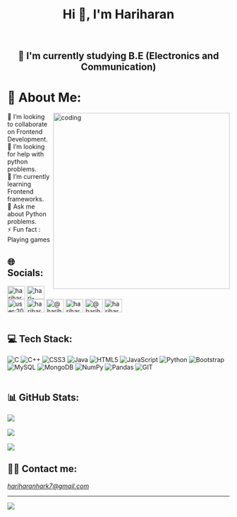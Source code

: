 <h1 align="center" >Hi 👋, I'm Hariharan</h1>
<br>
<h2 align="center">🔭 I'm currently studying B.E (Electronics and Communication)</h2>

# 💫 About Me:
<img align="right" width="400" alt="coding" src="https://cdn.dribbble.com/users/2131993/screenshots/4948736/thoughtworks-gif_dribbble.gif">

👯 I’m looking to collaborate on Frontend Development.<br>🤝 I’m looking for help with python problems.<br>🌱 I’m currently learning Frontend frameworks.<br>💬 Ask me about Python problems.<br>⚡ Fun fact : Playing games



## 🌐 Socials:
<p align="left">
<a href="https://twitter.com/hariharan_hark" target="blank"><img align="center" src="https://raw.githubusercontent.com/rahuldkjain/github-profile-readme-generator/master/src/images/icons/Social/twitter.svg" alt="hariharan_hark" height="30" width="40" /></a>
<a href="https://www.linkedin.com/in/hari-haran-82aa4224b" target="blank"><img align="center" src="https://raw.githubusercontent.com/rahuldkjain/github-profile-readme-generator/master/src/images/icons/Social/linked-in-alt.svg" alt="hari-haran" height="30" width="40" /></a>
<a href="https://stackoverflow.com/users/20185295/hari-haran" target="blank"><img align="center" src="https://raw.githubusercontent.com/rahuldkjain/github-profile-readme-generator/master/src/images/icons/Social/stack-overflow.svg" alt="user:20185295" height="30" width="40" /></a>
<a href="https://www.codechef.com/users/hariharan_hark" target="blank"><img align="center" src="https://cdn.jsdelivr.net/npm/simple-icons@3.1.0/icons/codechef.svg" alt="hariharan_hark" height="30" width="40" /></a>
<a href="https://www.hackerrank.com/hariharanhark7" target="blank"><img align="center" src="https://raw.githubusercontent.com/rahuldkjain/github-profile-readme-generator/master/src/images/icons/Social/hackerrank.svg" alt="@hariharanhark7" height="30" width="40" /></a>
<a href="https://www.leetcode.com/hariharan_hark" target="blank"><img align="center" src="https://raw.githubusercontent.com/rahuldkjain/github-profile-readme-generator/master/src/images/icons/Social/leet-code.svg" alt="hariharan_hark" height="30" width="40" /></a>
<a href="https://www.hackerearth.com/@hariharanhark7" target="blank"><img align="center" src="https://raw.githubusercontent.com/rahuldkjain/github-profile-readme-generator/master/src/images/icons/Social/hackerearth.svg" alt="@hariharanhark7" height="30" width="40" /></a>
<a href="https://auth.geeksforgeeks.org/user/hariharar4nx" target="blank"><img align="center" src="https://raw.githubusercontent.com/rahuldkjain/github-profile-readme-generator/master/src/images/icons/Social/geeks-for-geeks.svg" alt="hariharar4nx" height="30" width="40" /></a>
<br><br>
  
## 💻 Tech Stack:
![C](https://img.shields.io/badge/c-%2300599C.svg?style=for-the-badge&logo=c&logoColor=white) ![C++](https://img.shields.io/badge/c++-%2300599C.svg?style=for-the-badge&logo=c%2B%2B&logoColor=white) ![CSS3](https://img.shields.io/badge/css3-%231572B6.svg?style=for-the-badge&logo=css3&logoColor=white) ![Java](https://img.shields.io/badge/java-%23ED8B00.svg?style=for-the-badge&logo=java&logoColor=white) ![HTML5](https://img.shields.io/badge/html5-%23E34F26.svg?style=for-the-badge&logo=html5&logoColor=white) ![JavaScript](https://img.shields.io/badge/javascript-%23323330.svg?style=for-the-badge&logo=javascript&logoColor=%23F7DF1E) ![Python](https://img.shields.io/badge/python-3670A0?style=for-the-badge&logo=python&logoColor=ffdd54) ![Bootstrap](https://img.shields.io/badge/bootstrap-%23563D7C.svg?style=for-the-badge&logo=bootstrap&logoColor=white) ![MySQL](https://img.shields.io/badge/mysql-%2300f.svg?style=for-the-badge&logo=mysql&logoColor=white) ![MongoDB](https://img.shields.io/badge/MongoDB-%234ea94b.svg?style=for-the-badge&logo=mongodb&logoColor=white) ![NumPy](https://img.shields.io/badge/numpy-%23013243.svg?style=for-the-badge&logo=numpy&logoColor=white) ![Pandas](https://img.shields.io/badge/pandas-%23150458.svg?style=for-the-badge&logo=pandas&logoColor=white) ![GIT](https://img.shields.io/badge/Git-fc6d26?style=for-the-badge&logo=git&logoColor=white)
<br><br>

## 📊 GitHub Stats:

![](https://github-readme-stats.vercel.app/api?username=Hariharan-L&theme=blueberry&hide_border=false&include_all_commits=false&count_private=false)<br/><br>
![](https://github-readme-streak-stats.herokuapp.com/?user=Hariharan-L&theme=blueberry&hide_border=false)<br/><br>
![](https://github-readme-stats.vercel.app/api/top-langs/?username=Hariharan-L&theme=blueberry&hide_border=false&include_all_commits=false&count_private=false&layout=compact)

## 🤝🏻 Contact me:

*hariharanhark7@gmail.com*

---

[![](https://visitcount.itsvg.in/api?id=Hariharan-L&icon=0&color=0)](https://visitcount.itsvg.in)
